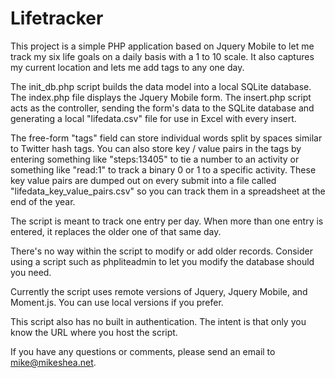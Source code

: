 # Lifetracker

This project is a simple PHP application based on Jquery Mobile to let me track my six life goals on a daily basis with a 1 to 10 scale. It also captures my current location and lets me add tags to any one day.

The init_db.php script builds the data model into a local SQLite database. The index.php file displays the Jquery Mobile form. The insert.php script acts as the controller, sending the form's data to the SQLite database and generating a local "lifedata.csv" file for use in Excel with every insert.

The free-form "tags" field can store individual words split by spaces similar to Twitter hash tags. You can also store key / value pairs in the tags by entering something like "steps:13405" to tie a number to an activity or something like "read:1" to track a binary 0 or 1 to a specific activity. These key value pairs are dumped out on every submit into a file called "lifedata\_key\_value\_pairs.csv" so you can track them in a spreadsheet at the end of the year.

The script is meant to track one entry per day. When more than one entry is entered, it replaces the older one of that same day.

There's no way within the script to modify or add older records. Consider using a script such as phpliteadmin to let you modify the database should you need.

Currently the script uses remote versions of Jquery, Jquery Mobile, and Moment.js. You can use local versions if you prefer.

This script also has no built in authentication. The intent is that only you know the URL where you host the script.

If you have any questions or comments, please send an email to mike@mikeshea.net.